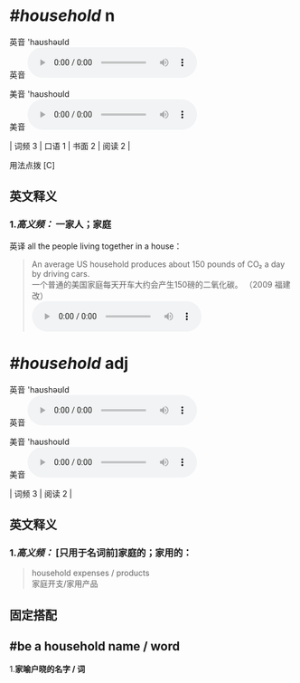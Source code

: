 # ***\#household*** n
英音 'haʊshəʊld  
英音
<audio src="./media/household-B.aac" controls="controls"></audio>

美音 'haʊshoʊld  
美音
<audio src="./media/household.aac" controls="controls"></audio>



| 词频 3 | 口语 1 | 书面 2 | 阅读 2 |  

用法点拨  [C]

英文释义
---
### 1.*高义频：* **一家人；家庭**  
英译 all the people living together in a house：

 > An average US household produces about 150 pounds of CO₂ a day by driving cars.  
 > 一个普通的美国家庭每天开车大约会产生150磅的二氧化碳。  （2009 福建改）  
<audio src="./media/household-1.aac" controls="controls"></audio>


# ***\#household*** adj
英音 'haʊshəʊld  
英音
<audio src="./media/household-B.aac" controls="controls"></audio>

美音 'haʊshoʊld  
美音
<audio src="./media/household.aac" controls="controls"></audio>



| 词频 3 | 阅读 2 |  

英文释义
---
### 1.*高义频：* **[只用于名词前]家庭的；家用的：**  

 > household expenses / products  
 > 家庭开支/家用产品    


固定搭配
---
## \#be a household name / word
1.**家喻户晓的名字 / 词**  


